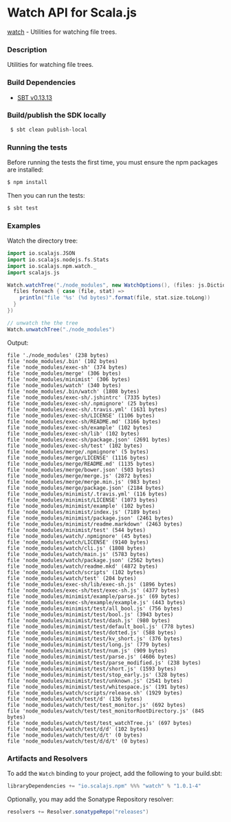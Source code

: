 Watch API for Scala.js
================================
[watch](https://www.npmjs.com/package/watch) - Utilities for watching file trees.

### Description

Utilities for watching file trees.

### Build Dependencies

* [SBT v0.13.13](http://www.scala-sbt.org/download.html)

### Build/publish the SDK locally

```bash
 $ sbt clean publish-local
```

### Running the tests

Before running the tests the first time, you must ensure the npm packages are installed:

```bash
$ npm install
```

Then you can run the tests:

```bash
$ sbt test
```

### Examples

Watch the directory tree:

```scala
import io.scalajs.JSON
import io.scalajs.nodejs.fs.Stats
import io.scalajs.npm.watch._
import scalajs.js

Watch.watchTree("./node_modules", new WatchOptions(), (files: js.Dictionary[Stats], current: Stats, prev: Stats) => {
  files foreach { case (file, stat) =>
    println("file '%s' (%d bytes)".format(file, stat.size.toLong))
  }
})

// unwatch the the tree
Watch.unwatchTree("./node_modules")
```

Output:

```text
file './node_modules' (238 bytes)
file 'node_modules/.bin' (102 bytes)
file 'node_modules/exec-sh' (374 bytes)
file 'node_modules/merge' (306 bytes)
file 'node_modules/minimist' (306 bytes)
file 'node_modules/watch' (340 bytes)
file 'node_modules/.bin/watch' (1808 bytes)
file 'node_modules/exec-sh/.jshintrc' (7335 bytes)
file 'node_modules/exec-sh/.npmignore' (25 bytes)
file 'node_modules/exec-sh/.travis.yml' (1631 bytes)
file 'node_modules/exec-sh/LICENSE' (1106 bytes)
file 'node_modules/exec-sh/README.md' (3166 bytes)
file 'node_modules/exec-sh/example' (102 bytes)
file 'node_modules/exec-sh/lib' (102 bytes)
file 'node_modules/exec-sh/package.json' (2691 bytes)
file 'node_modules/exec-sh/test' (102 bytes)
file 'node_modules/merge/.npmignore' (5 bytes)
file 'node_modules/merge/LICENSE' (1116 bytes)
file 'node_modules/merge/README.md' (1135 bytes)
file 'node_modules/merge/bower.json' (503 bytes)
file 'node_modules/merge/merge.js' (2872 bytes)
file 'node_modules/merge/merge.min.js' (983 bytes)
file 'node_modules/merge/package.json' (2184 bytes)
file 'node_modules/minimist/.travis.yml' (116 bytes)
file 'node_modules/minimist/LICENSE' (1073 bytes)
file 'node_modules/minimist/example' (102 bytes)
file 'node_modules/minimist/index.js' (7189 bytes)
file 'node_modules/minimist/package.json' (2461 bytes)
file 'node_modules/minimist/readme.markdown' (2463 bytes)
file 'node_modules/minimist/test' (544 bytes)
file 'node_modules/watch/.npmignore' (45 bytes)
file 'node_modules/watch/LICENSE' (9140 bytes)
file 'node_modules/watch/cli.js' (1808 bytes)
file 'node_modules/watch/main.js' (5783 bytes)
file 'node_modules/watch/package.json' (2562 bytes)
file 'node_modules/watch/readme.mkd' (4872 bytes)
file 'node_modules/watch/scripts' (102 bytes)
file 'node_modules/watch/test' (204 bytes)
file 'node_modules/exec-sh/lib/exec-sh.js' (1896 bytes)
file 'node_modules/exec-sh/test/exec-sh.js' (4377 bytes)
file 'node_modules/minimist/example/parse.js' (69 bytes)
file 'node_modules/exec-sh/example/example.js' (443 bytes)
file 'node_modules/minimist/test/all_bool.js' (756 bytes)
file 'node_modules/minimist/test/bool.js' (3943 bytes)
file 'node_modules/minimist/test/dash.js' (980 bytes)
file 'node_modules/minimist/test/default_bool.js' (778 bytes)
file 'node_modules/minimist/test/dotted.js' (588 bytes)
file 'node_modules/minimist/test/kv_short.js' (376 bytes)
file 'node_modules/minimist/test/long.js' (779 bytes)
file 'node_modules/minimist/test/num.js' (909 bytes)
file 'node_modules/minimist/test/parse.js' (4606 bytes)
file 'node_modules/minimist/test/parse_modified.js' (238 bytes)
file 'node_modules/minimist/test/short.js' (1593 bytes)
file 'node_modules/minimist/test/stop_early.js' (328 bytes)
file 'node_modules/minimist/test/unknown.js' (2541 bytes)
file 'node_modules/minimist/test/whitespace.js' (191 bytes)
file 'node_modules/watch/scripts/release.sh' (1929 bytes)
file 'node_modules/watch/test/d' (136 bytes)
file 'node_modules/watch/test/test_monitor.js' (692 bytes)
file 'node_modules/watch/test/test_monitorRootDirectory.js' (845 bytes)
file 'node_modules/watch/test/test_watchTree.js' (697 bytes)
file 'node_modules/watch/test/d/d' (102 bytes)
file 'node_modules/watch/test/d/t' (0 bytes)
file 'node_modules/watch/test/d/d/t' (0 bytes)
```

### Artifacts and Resolvers

To add the `Watch` binding to your project, add the following to your build.sbt:  

```sbt
libraryDependencies += "io.scalajs.npm" %%% "watch" % "1.0.1-4"
```

Optionally, you may add the Sonatype Repository resolver:

```sbt   
resolvers += Resolver.sonatypeRepo("releases") 
```